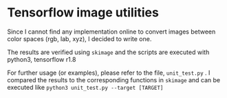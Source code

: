 # Tensorflow image utilities 
Since I cannot find any implementation online to convert images between color spaces (rgb, lab, xyz), I decided to write one.

The results are verified using `skimage` and the scripts are executed with python3, tensorflow r1.8

For further usage (or examples), please refer to the file, `unit_test.py` . I compared the results to the corresponding functions in `skimage` and can be executed like `python3 unit_test.py --target [TARGET]`



